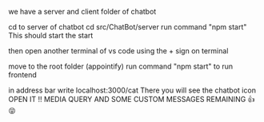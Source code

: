 we have a server and client folder of chatbot

cd to server of chatbot
cd src/ChatBot/server
run command "npm start" This should start the start

then open another terminal of vs code using the + sign on terminal

move to the root folder (appointify)
run command "npm start" to run frontend

in address bar write localhost:3000/cat
There you will see the chatbot icon
OPEN IT !!
MEDIA QUERY AND SOME CUSTOM MESSAGES REMAINING 👍😝
